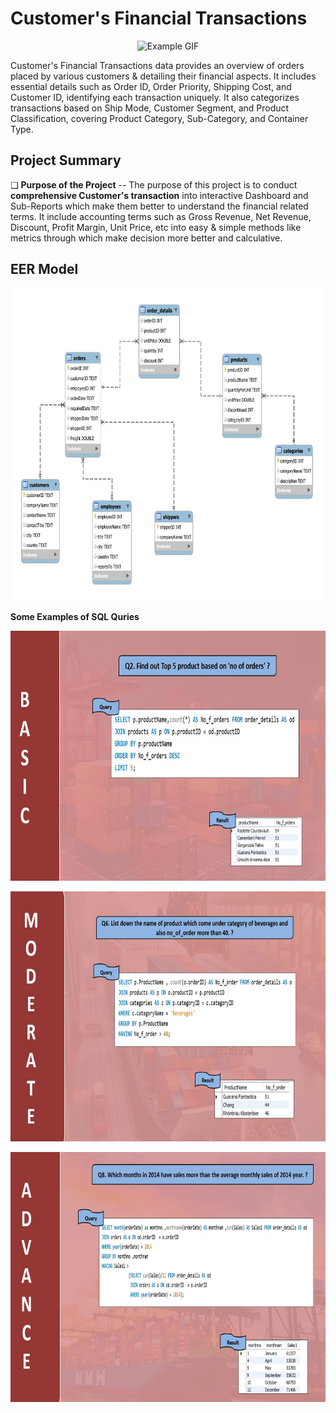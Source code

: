 # Customer's Financial Transactions

<p align = "center">
    <img src="https://github.com/ShubhamPadiya2002/Northwind_Traders---SQL-Case-Study/blob/main/lp-customs-broker-in-miami.gif" alt="Example GIF" width="800" height="400">
</p>

Customer's Financial Transactions data provides an overview of orders placed by various customers & detailing their financial aspects. It includes essential details such as Order ID, Order Priority, Shipping Cost, and Customer ID, identifying each transaction uniquely. It also categorizes transactions based on Ship Mode, Customer Segment, and Product Classification, covering Product Category, Sub-Category, and Container Type.

## Project Summary

❑ **Purpose of the Project** -- The purpose of this project is to conduct **comprehensive Customer's transaction** into interactive Dashboard and Sub-Reports which make them better to understand the financial related terms. It include accounting terms such as Gross Revenue, Net Revenue, Discount, Profit Margin, Unit Price, etc into easy & simple methods like metrics through which make decision more better and calculative.

## EER Model

<p align = "center">
    <img src="https://github.com/ShubhamPadiya2002/Northwind_Traders---SQL-Case-Study/blob/main/Project%20Images/WhatsApp%20Image%202024-09-19%20at%2023.09.48_357c0d09.jpg" alt="Example IMG" width="800" height="500">
</p>

**Some Examples of SQL Quries** 

<p align = "center">
    <img src="https://github.com/ShubhamPadiya2002/Northwind_Traders---SQL-Case-Study/blob/main/Project%20Images/WhatsApp%20Image%202024-09-19%20at%2023.11.52_f437cb3f.jpg" alt="Example IMG" width="800" height="400">
</p>

<p align = "center">
    <img src="https://github.com/ShubhamPadiya2002/Northwind_Traders---SQL-Case-Study/blob/main/Project%20Images/WhatsApp%20Image%202024-09-19%20at%2023.12.57_928200a1.jpg" alt="Example IMG" width="800" height="400">
</p>

<p align = "center">
    <img src="https://github.com/ShubhamPadiya2002/Northwind_Traders---SQL-Case-Study/blob/main/Project%20Images/WhatsApp%20Image%202024-09-19%20at%2023.14.09_c7a6f5d5.jpg" alt="Example IMG" width="800" height="400">
</p>









